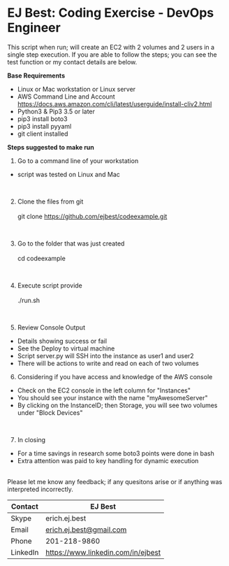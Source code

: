 # EJ Best: Coding Exercise - DevOps Engineer #

This script when run; will create an EC2 with 2 volumes and 2 users in a single step execution.  If you are able to follow the steps; you can see the test function or my contact details are below.

**Base Requirements**
 <br>
-  Linux or Mac workstation or Linux server
-  AWS Command Line and Account <br>
    https://docs.aws.amazon.com/cli/latest/userguide/install-cliv2.html<br>
-  Python3 & Pip3 3.5  or later <br>
-  pip3 install boto3<br>
-  pip3 install pyyaml<br>
-  git client installed 

**Steps suggested to make run** 
1. Go to a command line of your workstation<br>
- script was tested on Linux and Mac
<br>

2. Clone the files from git<br><br>
    git clone https://github.com/ejbest/codeexample.git<br>
<br>

3. Go to the folder that was just created<br><br>
    cd codeexample<br>
<br>

4. Execute script provide<br><br>
    ./run.sh
<br>

5. Review Console Output
-  Details showing success or fail
-  See the Deploy to virtual machine
-  Script server.py will SSH into the instance as user1 and user2
-  There will be actions to write and read on each of two volumes

6. Considering if you have access and knowledge of the AWS console
- Check on the EC2 console in the left column for "Instances"<br>
- You should see your instance with the name "myAwesomeServer"<br>
- By clicking on the InstanceID; then Storage, you will see two volumes under "Block Devices"<br>
<br>

7. In closing 
- For a time savings in research some boto3 points were done in bash<br>
- Extra attention was paid to key handling for dynamic execution<br>
<br>
Please let me know any feedback; if any quesitons arise or if anything was interpreted incorrectly.
<br>


| Contact  | EJ Best
| ------------ | -------------------------------------
| Skype | erich.ej.best
| Email | erich.ej.best@gmail.com
| Phone | 201-218-9860
| LinkedIn | https://www.linkedin.com/in/ejbest
